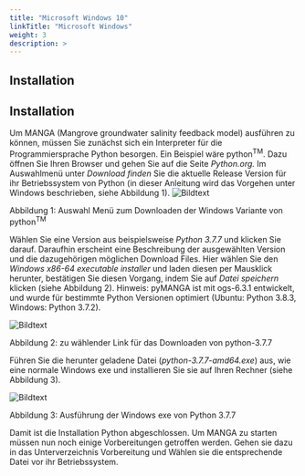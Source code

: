 ```yaml
---
title: "Microsoft Windows 10"
linkTitle: "Microsoft Windows"
weight: 3
description: >
---
```

Installation
------------

## Installation 
Um MANGA (Mangrove groundwater salinity feedback model) ausführen zu können, müssen Sie zunächst sich ein Interpreter für die Programmiersprache Python besorgen. Ein Beispiel wäre python<sup>T</sup><sup>M</sup>. Dazu öffnen Sie Ihren Browser und gehen Sie auf die Seite *Python.org.* Im Auswahlmenü unter *Download finden* Sie die aktuelle Release Version für ihr Betriebssystem von Python (in dieser Anleitung wird das Vorgehen unter Windows beschrieben, siehe Abbildung 1).
![Bildtext]("Auswahl_Menue_zum_Downloaden_der_Windows_Variante_von_pythonTM")

Abbildung 1: Auswahl Menü zum Downloaden der Windows Variante von python<sup>T</sup><sup>M</sup> 

Wählen Sie eine Version aus beispielsweise *Python 3.7.7* und klicken Sie darauf. Daraufhin erscheint eine Beschreibung der ausgewählten Version und die dazugehörigen möglichen Download Files. Hier wählen Sie den *Windows x86-64 executable installer* und laden diesen per Mausklick herunter, bestätigen Sie diesen Vorgang, indem Sie auf *Datei speichern* klicken (siehe Abbildung 2). Hinweis: pyMANGA ist mit ogs-6.3.1 entwickelt, und wurde für bestimmte Python Versionen optimiert (Ubuntu: Python 3.8.3, Windows: Python 3.7.2).

![Bildtext]("zu_waehlender_Link_für_das_Downloaden_von_python-3_7_7")

Abbildung 2: zu wählender Link für das Downloaden von python-3.7.7

Führen Sie die herunter geladene Datei (*python-3.7.7-amd64.exe*) aus, wie eine normale Windows exe und installieren Sie sie auf Ihren Rechner (siehe Abbildung 3). 

![Bildtext]("Ausfuehrung_der_Windows_exe_von_Python_3_7_7")

Abbildung 3: Ausführung der Windows exe von Python 3.7.7

Damit ist die Installation Python abgeschlossen. Um MANGA zu starten müssen nun noch einige Vorbereitungen getroffen werden. Gehen sie dazu in das Unterverzeichnis Vorbereitung und Wählen sie die entsprechende Datei vor ihr Betriebssystem. 
